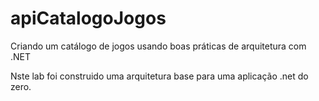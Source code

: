 # apiCatalogoJogos
Criando um catálogo de jogos usando boas práticas de arquitetura com .NET

Nste lab foi construido uma arquitetura base para uma aplicação .net do zero.

